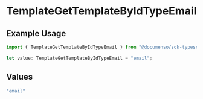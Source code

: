 # TemplateGetTemplateByIdTypeEmail

## Example Usage

```typescript
import { TemplateGetTemplateByIdTypeEmail } from "@documenso/sdk-typescript/models/operations";

let value: TemplateGetTemplateByIdTypeEmail = "email";
```

## Values

```typescript
"email"
```